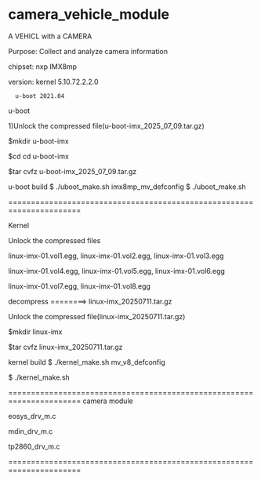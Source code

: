 # camera_vehicle_module

A VEHICL with a CAMERA

Purpose: Collect and analyze camera information

chipset: nxp IMX8mp

version: kernel 5.10.72.2.2.0

      u-boot 2021.04
u-boot

1)Unlock the compressed file(u-boot-imx_2025_07_09.tar.gz)

$mkdir u-boot-imx

$cd cd u-boot-imx

$tar cvfz u-boot-imx_2025_07_09.tar.gz

u-boot build $ ./uboot_make.sh imx8mp_mv_defconfig
$ ./uboot_make.sh

======================================================================

Kernel

Unlock the compressed files

linux-imx-01.vol1.egg, linux-imx-01.vol2.egg, linux-imx-01.vol3.egg

linux-imx-01.vol4.egg, linux-imx-01.vol5.egg, linux-imx-01.vol6.egg

linux-imx-01.vol7.egg, linux-imx-01.vol8.egg

decompress ========> linux-imx_20250711.tar.gz

Unlock the compressed file(linux-imx_20250711.tar.gz)

$mkdir linux-imx

$tar cvfz linux-imx_20250711.tar.gz

kernel build
$ ./kernel_make.sh mv_v8_defconfig

$ ./kernel_make.sh

====================================================================== camera module

eosys_drv_m.c

mdin_drv_m.c

tp2860_drv_m.c

======================================================================
